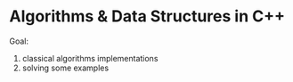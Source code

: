 # Algorithms & Data Structures in C++
Goal: 
  1. classical algorithms implementations
  2. solving some examples 
